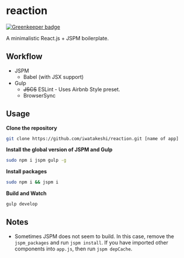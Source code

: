 # reaction

[![Greenkeeper badge](https://badges.greenkeeper.io/iwatakeshi/reaction.svg)](https://greenkeeper.io/)

A minimalistic React.js + JSPM boilerplate.

## Workflow

* JSPM
  * Babel (with JSX support)
* Gulp
  * ~~JSCS~~ ESLint - Uses Airbnb Style preset.
  * BrowserSync


## Usage

**Clone the repository**
```bash
git clone https://github.com/iwatakeshi/reaction.git [name of app]
```

**Install the global version of JSPM and Gulp**

```bash
sudo npm i jspm gulp -g
```

**Install packages**

```bash
sudo npm i && jspm i
```

**Build and Watch**

```bash
gulp develop
```

## Notes

* Sometimes JSPM does not seem to build. In this case, remove the `jspm_packages` and run `jspm install`. If you have imported other components into `app.js`, then run `jspm depCache`.

